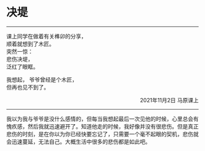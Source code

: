 # 决堤
***
课上同学在做着有关榫卯的分享，  
顺着就想到了木匠。  
突然一惊：  
悲伤决堤，  
泛红了眼眶。  

我想起，
爷爷曾经是个木匠，  
但再也见不到了。
<!-- <p align="right">莫北林</p> -->
<p align="right">2021年11月2日 马原课上</p>

***  

我以为我与爷爷是没什么感情的，但每当我想起最后一次见他的时候，心里总会有愧疚感，然后我就迅速避开了。知道他走的时候，我好像并没有很悲伤。但是真正悲伤的时刻，是在你以为你已经快要忘记了，只需要一个毫不起眼的契机，悲伤就会迅速蔓延，无法自己。大概生活中很多的悲伤都是如此吧。